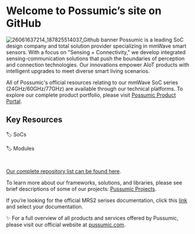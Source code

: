 # Welcome to Possumic’s site on GitHub
![26061637214_187825514037_Github banner](https://github.com/user-attachments/assets/0f04aff8-99b0-4f07-aaad-470331318740)
Possumic is a leading SoC design company and total solution provider specializing in mmWave smart sensors. With a focus on "Sensing + Connectivity," we develop integrated sensing-communication solutions that push the boundaries of perception and connection technologies. Our innovations empower AIoT products with intelligent upgrades to meet diverse smart living scenarios.

All of Possumic's official resources relating to our mmWave SoC series (24GHz/60GHz/77GHz) are available through our technical platforms. To explore our complete product portfolio, please visit [Possumic Product Portal](https://www.possumic.com/product).

## Key Resources
🏷️ SoCs

🏷️ Modules
#
[Our complete repository list can be found here](https://github.com/orgs/possumic/repositories).

To learn more about our frameworks, solutions, and libraries, please see brief descriptions of some of our projects: [Pussumic Projects](https://github.com/orgs/possumic/repositories).

If you’re looking for the official MRS2 serises documentation, click this [link](https://www.possumic.com/download) and select your documentation.

✨ For a full overview of all products and services offered by Pussumic, please visit our official website at [pussumic.com](https://www.pussumic.com).
